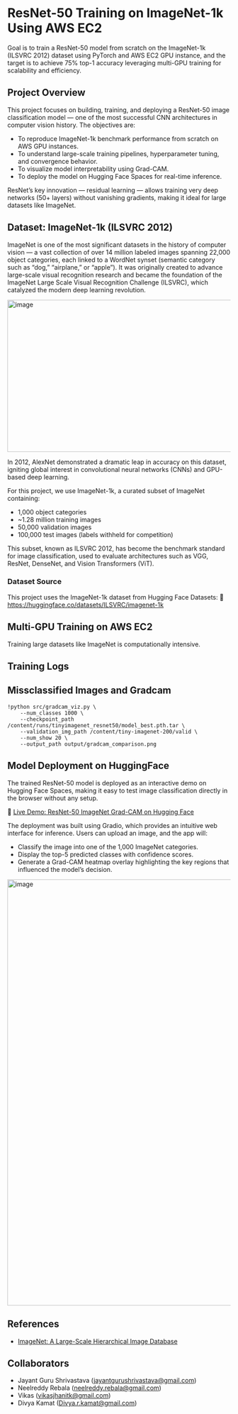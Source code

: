 # ResNet-50 Training on ImageNet-1k Using AWS EC2

Goal is to train a ResNet-50 model from scratch on the ImageNet-1k (ILSVRC 2012) dataset using PyTorch and AWS EC2 GPU instance, and the target is to achieve 75% top-1 accuracy leveraging multi-GPU training for scalability and efficiency.

## Project Overview

This project focuses on building, training, and deploying a ResNet-50 image classification model — one of the most successful CNN architectures in computer vision history.
The objectives are:
- To reproduce ImageNet-1k benchmark performance from scratch on AWS GPU instances.
- To understand large-scale training pipelines, hyperparameter tuning, and convergence behavior.
- To visualize model interpretability using Grad-CAM.
- To deploy the model on Hugging Face Spaces for real-time inference.

ResNet’s key innovation — residual learning — allows training very deep networks (50+ layers) without vanishing gradients, making it ideal for large datasets like ImageNet.

## Dataset: ImageNet-1k (ILSVRC 2012)

ImageNet is one of the most significant datasets in the history of computer vision — a vast collection of over 14 million labeled images spanning 22,000 object categories, each linked to a WordNet synset (semantic category such as “dog,” “airplane,” or “apple”).
It was originally created to advance large-scale visual recognition research and became the foundation of the ImageNet Large Scale Visual Recognition Challenge (ILSVRC), which catalyzed the modern deep learning revolution.

<img width="1000" height="343" alt="image" src="https://github.com/user-attachments/assets/56c1f084-46b8-402b-b754-73495f1d651d" />


In 2012, AlexNet demonstrated a dramatic leap in accuracy on this dataset, igniting global interest in convolutional neural networks (CNNs) and GPU-based deep learning.

For this project, we use ImageNet-1k, a curated subset of ImageNet containing:
- 1,000 object categories
- ~1.28 million training images
- 50,000 validation images
- 100,000 test images (labels withheld for competition)

This subset, known as ILSVRC 2012, has become the benchmark standard for image classification, used to evaluate architectures such as VGG, ResNet, DenseNet, and Vision Transformers (ViT).

### Dataset Source
This project uses the ImageNet-1k dataset from Hugging Face Datasets:
🔗 https://huggingface.co/datasets/ILSVRC/imagenet-1k


## Multi-GPU Training on AWS EC2

Training large datasets like ImageNet is computationally intensive.


## Training Logs




## Missclassified Images and Gradcam

    !python src/gradcam_viz.py \
        --num_classes 1000 \
        --checkpoint_path /content/runs/tinyimagenet_resnet50/model_best.pth.tar \
        --validation_img_path /content/tiny-imagenet-200/valid \
        --num_show 20 \
        --output_path output/gradcam_comparison.png

## Model Deployment on HuggingFace

The trained ResNet-50 model is deployed as an interactive demo on Hugging Face Spaces, making it easy to test image classification directly in the browser without any setup.

🔗 [Live Demo: ResNet-50 ImageNet Grad-CAM on Hugging Face](https://huggingface.co/spaces/jayantgurushrivastava/resnet50d-imagenet-gradcam)

The deployment was built using Gradio, which provides an intuitive web interface for inference.
Users can upload an image, and the app will:
- Classify the image into one of the 1,000 ImageNet categories.
- Display the top-5 predicted classes with confidence scores.
- Generate a Grad-CAM heatmap overlay highlighting the key regions that influenced the model’s decision.

<img width="1756" height="961" alt="image" src="https://github.com/user-attachments/assets/316230d7-617d-4918-9414-cb57430f2c9d" />


## References
- [ImageNet: A Large-Scale Hierarchical Image Database](https://www.image-net.org/static_files/papers/imagenet_cvpr09.pdf)


## Collaborators

- Jayant Guru Shrivastava (jayantgurushrivastava@gmail.com)
- Neelreddy Rebala (neelreddy.rebala@gmail.com)
- Vikas (vikasjhanitk@gmail.com)
- Divya Kamat (Divya.r.kamat@gmail.com)



